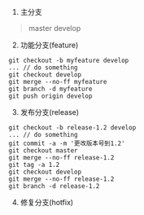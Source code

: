1. 主分支
> master develop

2. 功能分支(feature)
```
git checkout -b myfeature develop
... // do something
git checkout develop
git merge --no-ff myfeature
git branch -d myfeature
git push origin develop
```

3. 发布分支(release)
```
git checkout -b release-1.2 develop
... // do something
git commit -a -m '更改版本号到1.2'
git checkout master
git merge --no-ff release-1.2
git tag -a 1.2
git checkout develop
git merge --no-ff release-1.2
git branch -d release-1.2
```

4. 修复分支(hotfix)
```

```
